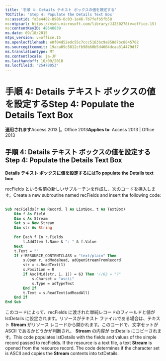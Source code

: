 ```yaml
---
title: '手順 4: Details テキスト ボックスの値を設定する'
TOCTitle: 'Step 4: Populate the Details Text Box'
ms:assetid: fa5e4482-8986-0c03-1e46-7b7fefb5fb58
ms:mtpsurl: https://msdn.microsoft.com/library/JJ250278(v=office.15)
ms:contentKeyID: 48548839
ms.date: 09/18/2015
mtps_version: v=office.15
ms.openlocfilehash: e0f04d52edc55c7ccc5163bc9a858d7bc8845702
ms.sourcegitcommit: 19aca09c5812cfb98b68b5d4604dcaa814479df7
ms.translationtype: MT
ms.contentlocale: ja-JP
ms.lasthandoff: 10/09/2018
ms.locfileid: "25478053"
---
```

# <a name="step-4-populate-the-details-text-box"></a><span data-ttu-id="2a3ad-102">手順 4: Details テキスト ボックスの値を設定する</span><span class="sxs-lookup"><span data-stu-id="2a3ad-102">Step 4: Populate the Details Text Box</span></span>


<span data-ttu-id="2a3ad-103">**適用されます**Access 2013 |。Office 2013</span><span class="sxs-lookup"><span data-stu-id="2a3ad-103">**Applies to**: Access 2013 | Office 2013</span></span>

## <a name="step-4-populate-the-details-text-box"></a><span data-ttu-id="2a3ad-104">手順 4: Details テキスト ボックスの値を設定する</span><span class="sxs-lookup"><span data-stu-id="2a3ad-104">Step 4: Populate the Details Text Box</span></span>

<span data-ttu-id="2a3ad-105">**Details テキスト ボックスに値を設定するには**</span><span class="sxs-lookup"><span data-stu-id="2a3ad-105">**To populate the Details text box**</span></span>

<span data-ttu-id="2a3ad-106">recFields という名前の新しいサブルーチンを作成し、次のコードを挿入します。</span><span class="sxs-lookup"><span data-stu-id="2a3ad-106">Create a new subroutine named recFields and insert the following code:</span></span>

```vb 
 
Sub recFields(r As Record, l As ListBox, t As TextBox) 
    Dim f As Field 
    Dim s As Stream 
    Set s = New Stream 
    Dim str As String 
     
    For Each f In r.Fields 
        l.AddItem f.Name & ": " & f.Value 
    Next 
    t.Text = "" 
    If r!RESOURCE_CONTENTCLASS = "text/plain" Then 
        s.Open r, adModeRead, adOpenStreamFromRecord 
        str = s.ReadText(1) 
        s.Position = 0 
        If Asc(Mid(str, 1, 1)) = 63 Then '//63 = "?" 
            s.Charset = "ascii" 
            s.Type = adTypeText 
        End If 
        t.Text = s.ReadText(adReadAll) 
    End If 
End Sub 
```

<span data-ttu-id="2a3ad-p101">このコードによって、recFields に渡された単純レコードのフィールドと値が lstDetails に設定されます。リソースがテキスト ファイルである場合は、テキスト **Stream** がリソース レコードから開かれます。このコードで、文字セットが ASCII であるかどうかが判断され、 **Stream** の内容が txtDetails にコピーされます。</span><span class="sxs-lookup"><span data-stu-id="2a3ad-p101">This code populates lstDetails with the fields and values of the simple record passed to recFields. If the resource is a text file, a text **Stream** is opened from the resource record. The code determines if the character set is ASCII and copies the **Stream** contents into txtDetails.</span></span>

